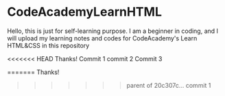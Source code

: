 # CodeAcademyLearnHTML
Hello, this is just for self-learning purpose.
I am a beginner in coding, and I will upload my learning notes and codes for CodeAcademy's Learn HTML&CSS in this repository

<<<<<<< HEAD
Thanks!
Commit 1
commit 2
Commit 3

=======
Thanks!
>>>>>>> parent of 20c307c... commit 1
